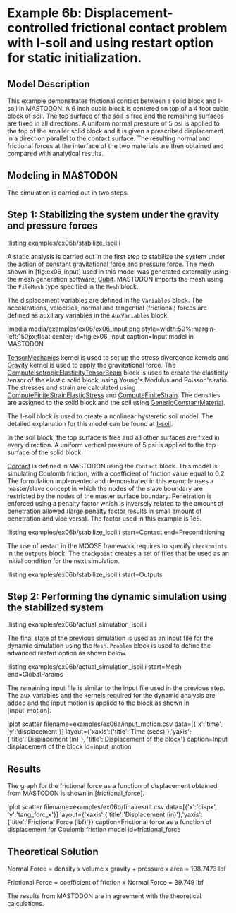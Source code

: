 # Example 6b: Displacement-controlled frictional contact problem with  I-soil and using restart option for static initialization.

## Model Description

This example demonstrates frictional contact between a solid block and I-soil in MASTODON. A 6 inch cubic block is centered on top of a 4 foot cubic block of soil. The top surface of the soil is free and the remaining surfaces are fixed in all directions. A uniform normal pressure of 5 psi is applied to the top of the smaller solid block and it is given a prescribed displacement in a direction parallel to the contact surface. The resulting normal and frictional forces at the interface of the two materials are then obtained and compared with analytical results.

## Modeling in MASTODON

The simulation is carried out in two steps.

## Step 1: Stabilizing the system under the gravity and pressure forces

!listing examples/ex06b/stabilize_isoil.i

 A static analysis is carried out in the first step to stabilize the system under the action of constant gravitational force and pressure force. The mesh shown in [fig:ex06_input] used in this model was generated externally using the mesh generation software, [Cubit](https://cubit.sandia.gov/). MASTODON imports the mesh using the `FileMesh` type specified in the `Mesh` block.

The displacement variables are defined in the `Variables` block. The accelerations, velocities, normal and tangential (frictional) forces are defined as auxiliary variables in the `AuxVariables` block.

!media media/examples/ex06/ex06_input.png
       style=width:50%;margin-left:150px;float:center;
       id=fig:ex06_input
       caption=Input model in MASTODON


[TensorMechanics](syntax/index.md) kernel is used to set up the stress divergence kernels and [Gravity](syntax/index.md) kernel is used to apply the gravitational force. The [ComputeIsotropicElasticityTensorBeam](syntax/index.md) block is used to create the elasticity tensor of the elastic solid block, using Young's Modulus and Poisson's ratio. The stresses and strain are calculated using [ComputeFiniteStrainElasticStress](syntax/index.md) and [ComputeFiniteStrain](syntax/index.md). The densities are assigned to the solid block and the soil using [GenericConstantMaterial](syntax/index.md).

The I-soil block is used to create a nonlinear hysteretic soil model. The detailed explanation for this model can be found at [I-soil](syntax/Materials/I_Soil/index.md).

In the soil block, the top surface is free and all other surfaces are fixed in every direction. A uniform vertical pressure of 5 psi is applied to the top surface of the solid block.

[Contact](manuals/user/index.md) is defined in MASTODON using the `Contact` block. This model is simulating Coulomb friction, with a coefficient of friction value equal to 0.2. The formulation implemented and demonstrated in this example uses a master/slave concept in which the nodes of the slave boundary are restricted by the nodes of the master surface boundary. Penetration is enforced using a penalty factor which is inversely related to the amount of penetration allowed (large penalty factor results in small amount of penetration and vice versa). The factor used in this example is 1e5.

!listing examples/ex06b/stabilize_isoil.i start=Contact end=Preconditioning

The use of restart in the MOOSE framework requires to specify `checkpoints` in the `Outputs` block. The `checkpoint` creates a set of files that be used as an initial condition for the next simulation.

!listing examples/ex06b/stabilize_isoil.i start=Outputs

## Step 2: Performing the dynamic simulation using the stabilized system

!listing examples/ex06b/actual_simulation_isoil.i

 The final state of the previous simulation is used as an input file for the dynamic simulation using the `Mesh`. `Problem` block is used to define the advanced restart option as shown below.

!listing examples/ex06b/actual_simulation_isoil.i start=Mesh end=GlobalParams

The remaining input file is similar to the input file used in the previous step. The aux variables and the kernels required for the dynamic analysis are added and the input motion is applied to the block as shown in [input_motion].

!plot scatter filename=examples/ex06a/input_motion.csv
              data=[{'x':'time', 'y':'displacement'}]
              layout={'xaxis':{'title':'Time (secs)'},'yaxis':{'title':'Displacement (in)'}, 'title':'Displacement of the block'}
              caption=Input displacement of the block
              id=input_motion


## Results

The graph for the frictional force as a function of displacement obtained from MASTODON is shown in [frictional_force].

!plot scatter filename=examples/ex06b/finalresult.csv
              data=[{'x':'dispx', 'y':'tang_forc_x'}]
              layout={'xaxis':{'title':'Displacement (in)'},'yaxis':{'title':'Frictional Force (lbf)'}}
              caption=Frictional force as a function of displacement for Coulomb friction model
              id=frictional_force


## Theoretical Solution

Normal Force = density x volume x gravity + pressure x area = 198.7473 lbf

Frictional Force = coefficient of friction x Normal Force = 39.749 lbf

The results from MASTODON are in agreement with the theoretical calculations.

